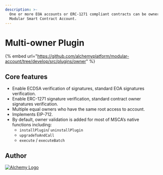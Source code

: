 ```yaml
---
description: >-
  One or more EOA accounts or ERC-1271 compliant contracts can be owners of the
  Modular Smart Contract Account.
---
```


# Multi-owner Plugin

{% embed url="https://github.com/alchemyplatform/modular-account/tree/develop/src/plugins/owner" %}

## Core features

* Enable ECDSA verification of signatures, standard EOA signatures verification.
* Enable ERC-1271 signature verification, standard contract owner signatures verification.
* Multiple equal owners who have the same root access to account.
* Implements EIP-712.
* By default, owner validation is added for most of MSCA’s native functions including:
  * `installPlugin`/ `uninstallPlugin`
  * `upgradeToAndCall`
  * `execute` / `executeBatch`

## Author

[<picture><source srcset="../.gitbook/assets/alchemy-logo-white.png" media="(prefers-color-scheme: dark)"><img src="https://files.gitbook.com/v0/b/gitbook-x-prod.appspot.com/o/spaces%2FImI9L0KXrv1O4bMTE21k%2Fuploads%2FzQq2looZUut1yU9kV9fD%2Falchemy-logo-blue-gradient.png?alt=media&#x26;token=5cbd91f0-eae0-4bc9-92ba-790016af4e75" alt="Alchemy Logo" data-size="line"></picture>](https://www.alchemy.com)
